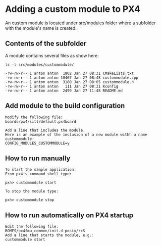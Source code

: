 # Adding a custom module to PX4 

An custom module is located under src/modules folder where a subfolder with the module's name is created.

## Contents of the subfolder

A module contains several files as show here:

```
ls -l src/modules/custommodule/

-rw-rw-r-- 1 anton anton  1802 Jan 27 08:31 CMakeLists.txt
-rw-rw-r-- 1 anton anton 10467 Jan 27 08:48 custommodule.cpp
-rw-rw-r-- 1 anton anton  3180 Jan 27 08:05 custommodule.h
-rw-rw-r-- 1 anton anton   111 Jan 27 08:31 Kconfig
-rw-rw-r-- 1 anton anton  2499 Jan 27 11:48 README.md
```

## Add module to the build configuration

```
Modify the following file:
boards/px4/sitl/default.px4board

Add a line that includes the module. 
Here is an example of the inclusion of a new module withh a name custommodule:
CONFIG_MODULES_CUSTOMMODULE=y
```

## How to run manually

```
To start the sample application:
From px4's command shell type:

pxh> custommodule start

To stop the module type:

pxh> custommodule stop
```

## How to run automatically on PX4 startup

```
Edit the following file:
ROMFS/px4fmu_common/init.d-posix/rcS
Add a line that starts the module, e.g.:
custommodule start
```